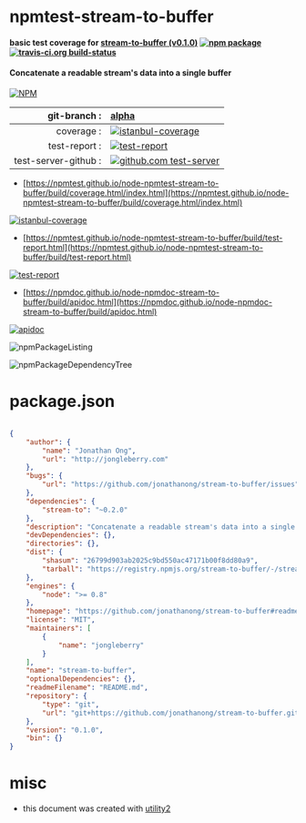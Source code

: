 # npmtest-stream-to-buffer

#### basic test coverage for  [stream-to-buffer (v0.1.0)](https://github.com/jonathanong/stream-to-buffer#readme)  [![npm package](https://img.shields.io/npm/v/npmtest-stream-to-buffer.svg?style=flat-square)](https://www.npmjs.org/package/npmtest-stream-to-buffer) [![travis-ci.org build-status](https://api.travis-ci.org/npmtest/node-npmtest-stream-to-buffer.svg)](https://travis-ci.org/npmtest/node-npmtest-stream-to-buffer)

#### Concatenate a readable stream's data into a single buffer

[![NPM](https://nodei.co/npm/stream-to-buffer.png?downloads=true&downloadRank=true&stars=true)](https://www.npmjs.com/package/stream-to-buffer)

| git-branch : | [alpha](https://github.com/npmtest/node-npmtest-stream-to-buffer/tree/alpha)|
|--:|:--|
| coverage : | [![istanbul-coverage](https://npmtest.github.io/node-npmtest-stream-to-buffer/build/coverage.badge.svg)](https://npmtest.github.io/node-npmtest-stream-to-buffer/build/coverage.html/index.html)|
| test-report : | [![test-report](https://npmtest.github.io/node-npmtest-stream-to-buffer/build/test-report.badge.svg)](https://npmtest.github.io/node-npmtest-stream-to-buffer/build/test-report.html)|
| test-server-github : | [![github.com test-server](https://npmtest.github.io/node-npmtest-stream-to-buffer/GitHub-Mark-32px.png)](https://npmtest.github.io/node-npmtest-stream-to-buffer/build/app/index.html) | | build-artifacts : | [![build-artifacts](https://npmtest.github.io/node-npmtest-stream-to-buffer/glyphicons_144_folder_open.png)](https://github.com/npmtest/node-npmtest-stream-to-buffer/tree/gh-pages/build)|

- [https://npmtest.github.io/node-npmtest-stream-to-buffer/build/coverage.html/index.html](https://npmtest.github.io/node-npmtest-stream-to-buffer/build/coverage.html/index.html)

[![istanbul-coverage](https://npmtest.github.io/node-npmtest-stream-to-buffer/build/screenCapture.buildCi.browser.%252Ftmp%252Fbuild%252Fcoverage.lib.html.png)](https://npmtest.github.io/node-npmtest-stream-to-buffer/build/coverage.html/index.html)

- [https://npmtest.github.io/node-npmtest-stream-to-buffer/build/test-report.html](https://npmtest.github.io/node-npmtest-stream-to-buffer/build/test-report.html)

[![test-report](https://npmtest.github.io/node-npmtest-stream-to-buffer/build/screenCapture.buildCi.browser.%252Ftmp%252Fbuild%252Ftest-report.html.png)](https://npmtest.github.io/node-npmtest-stream-to-buffer/build/test-report.html)

- [https://npmdoc.github.io/node-npmdoc-stream-to-buffer/build/apidoc.html](https://npmdoc.github.io/node-npmdoc-stream-to-buffer/build/apidoc.html)

[![apidoc](https://npmdoc.github.io/node-npmdoc-stream-to-buffer/build/screenCapture.buildCi.browser.%252Ftmp%252Fbuild%252Fapidoc.html.png)](https://npmdoc.github.io/node-npmdoc-stream-to-buffer/build/apidoc.html)

![npmPackageListing](https://npmtest.github.io/node-npmtest-stream-to-buffer/build/screenCapture.npmPackageListing.svg)

![npmPackageDependencyTree](https://npmtest.github.io/node-npmtest-stream-to-buffer/build/screenCapture.npmPackageDependencyTree.svg)



# package.json

```json

{
    "author": {
        "name": "Jonathan Ong",
        "url": "http://jongleberry.com"
    },
    "bugs": {
        "url": "https://github.com/jonathanong/stream-to-buffer/issues"
    },
    "dependencies": {
        "stream-to": "~0.2.0"
    },
    "description": "Concatenate a readable stream's data into a single buffer",
    "devDependencies": {},
    "directories": {},
    "dist": {
        "shasum": "26799d903ab2025c9bd550ac47171b00f8dd80a9",
        "tarball": "https://registry.npmjs.org/stream-to-buffer/-/stream-to-buffer-0.1.0.tgz"
    },
    "engines": {
        "node": ">= 0.8"
    },
    "homepage": "https://github.com/jonathanong/stream-to-buffer#readme",
    "license": "MIT",
    "maintainers": [
        {
            "name": "jongleberry"
        }
    ],
    "name": "stream-to-buffer",
    "optionalDependencies": {},
    "readmeFilename": "README.md",
    "repository": {
        "type": "git",
        "url": "git+https://github.com/jonathanong/stream-to-buffer.git"
    },
    "version": "0.1.0",
    "bin": {}
}
```



# misc
- this document was created with [utility2](https://github.com/kaizhu256/node-utility2)
